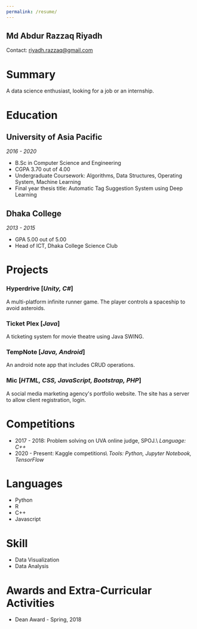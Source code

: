```yaml
---
permalink: /resume/
---
```

## Md Abdur Razzaq Riyadh
Contact: riyadh.razzaq@gmail.com
# Summary
A data science enthusiast, looking for a job or an internship.
# Education 
##  University of Asia Pacific
*2016 - 2020*
* B.Sc in Computer Science and Engineering
* CGPA 3.70 out of 4.00
* Undergraduate Coursework: Algorithms, Data Structures, Operating System, Machine Learning
* Final year thesis title: Automatic Tag Suggestion System using Deep Learning

## Dhaka College
*2013 - 2015*
* GPA 5.00 out of 5.00
* Head of ICT, Dhaka College Science Club

# Projects
### Hyperdrive [*Unity, C#*]
A multi-platform infinite runner game. The player controls a spaceship to avoid asteroids. 
### Ticket Plex [*Java*]
A ticketing system for movie theatre using Java SWING.
### TempNote [*Java, Android*]
An android note app that includes CRUD operations. 
### Mic [*HTML, CSS, JavaScript, Bootstrap, PHP*]
A social media marketing agency's portfolio website. The site has a server to allow client registration, login. 


# Competitions
* 2017 - 2018: Problem solving on UVA online judge, SPOJ.\\
  *Language: C++*
* 2020 - Present: Kaggle competitions\\
  *Tools: Python, Jupyter Notebook, TensorFlow*

# Languages
* Python
* R
* C++
* Javascript

# Skill
* Data Visualization
* Data Analysis
# Awards and Extra-Curricular Activities
* Dean Award - Spring, 2018
  
